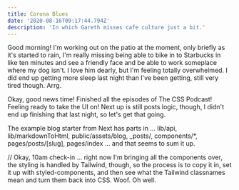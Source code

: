 ```yaml
---
title: Corona Blues
date: '2020-08-16T09:17:44.794Z'
description: 'In which Gareth misses cafe culture just a bit.'
---
```


Good morning! I'm working out on the patio at the moment, only briefly as it's started to rain, I'm really missing being able to bike in to Starbucks in like ten minutes and see a friendly face and be able to work someplace where my dog isn't. I love him dearly, but I'm feeling totally overwhelmed. I did end up getting more sleep last night than I've been getting, still very tired though. Arrg.

Okay, good news time! Finished all the episodes of The CSS Podcast! Feeling ready to take the UI on! Next up is still posts logic, though, I didn't end up finishing that last night, so let's get that going.

The example blog starter from Next has parts in ... lib/api, lib/markdownToHtml, public/assets/blog, \_posts/, components/\*, pages/posts/[slug], pages/index ... and that seems to sum it up.

// Okay, 10am check-in ... right now I'm bringing all the components over, the styling is handled by Tailwind, though, so the process is to copy it in, set it up with styled-components, and then see what the Tailwind classnames mean and turn them back into CSS. Woof. Oh well.
